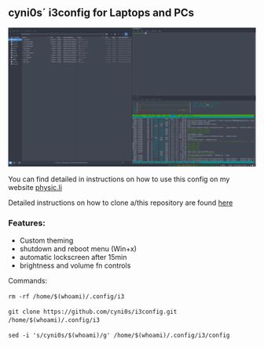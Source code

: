 ## cyni0s´ i3config for Laptops and PCs

![Theme Screenshot](screenshot.png)

You can find detailed in instructions on how to use this config on my website [physic.li](https://physic.li/blog/i3config)

Detailed instructions on how to clone a/this repository are found [here](https://physic.li/PLACEHOLDER)

### Features:
* Custom theming
* shutdown and reboot menu (Win+x)
* automatic lockscreen after 15min
* brightness and volume fn controls

Commands:

`rm -rf /home/$(whoami)/.config/i3`

`git clone https://github.com/cyni0s/i3config.git /home/$(whoami)/.config/i3`

`sed -i 's/cyni0s/$(whoami)/g' /home/$(whoami)/.config/i3/config`
